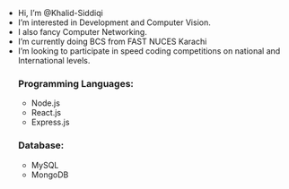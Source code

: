 - Hi, I’m @Khalid-Siddiqi
- I’m interested in Development and Computer Vision.
- I also fancy Computer Networking.
- I’m currently doing BCS from FAST NUCES Karachi
- I’m looking to participate in speed coding competitions on national and International levels.<br>
  ###   Programming Languages:
  * Node.js
  * React.js
  * Express.js
  ### Database:
  * MySQL
  * MongoDB
<!---
Khalid-Siddiqi/Khalid-Siddiqi is a ✨ special ✨ repository because its `README.md` (this file) appears on your GitHub profile.
You can click the Preview link to take a look at your changes.
--->
